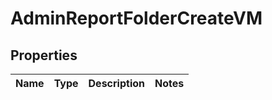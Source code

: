 

# AdminReportFolderCreateVM


## Properties

| Name | Type | Description | Notes |
|------------ | ------------- | ------------- | -------------|



